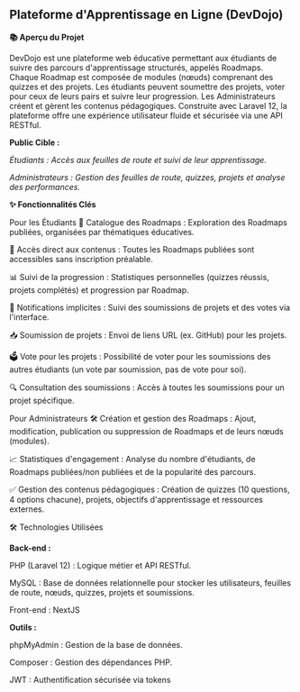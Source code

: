 
## Plateforme d'Apprentissage en Ligne (DevDojo)

**📚 Aperçu du Projet**

DevDojo est une plateforme web éducative permettant aux étudiants de suivre des parcours d'apprentissage structurés, appelés Roadmaps. Chaque Roadmap est composée de modules (nœuds) comprenant des quizzes et des projets. Les étudiants peuvent soumettre des projets, voter pour ceux de leurs pairs et suivre leur progression. Les Administrateurs créent et gèrent les contenus pédagogiques. Construite avec Laravel 12, la plateforme offre une expérience utilisateur fluide et sécurisée via une API RESTful.

**Public Cible :**

*Étudiants : Accès aux feuilles de route et suivi de leur apprentissage.*

*Administrateurs : Gestion des feuilles de route, quizzes, projets et analyse des performances.*

**✨ Fonctionnalités Clés**

Pour les Étudiants
📖 Catalogue des Roadmaps : Exploration des Roadmaps publiées, organisées par thématiques éducatives.

🎯 Accès direct aux contenus : Toutes les Roadmaps publiées sont accessibles sans inscription préalable.

📊 Suivi de la progression : Statistiques personnelles (quizzes réussis, projets complétés) et progression par Roadmap.

🔔 Notifications implicites : Suivi des soumissions de projets et des votes via l'interface.

📥 Soumission de projets : Envoi de liens URL (ex. GitHub) pour les projets.

🗳️ Vote pour les projets : Possibilité de voter pour les soumissions des autres étudiants (un vote par soumission, pas de vote pour soi).

🔍 Consultation des soumissions : Accès à toutes les soumissions pour un projet spécifique.

Pour Administrateurs
🛠️ Création et gestion des Roadmaps : Ajout, modification, publication ou suppression de Roadmaps et de leurs nœuds (modules).

📈 Statistiques d'engagement : Analyse du nombre d'étudiants, de Roadmaps publiées/non publiées et de la popularité des parcours.

✅ Gestion des contenus pédagogiques : Création de quizzes (10 questions, 4 options chacune), projets, objectifs d'apprentissage et ressources externes.



🛠️ Technologies Utilisées

**Back-end :**

PHP (Laravel 12) : Logique métier et API RESTful.

MySQL : Base de données relationnelle pour stocker les utilisateurs, feuilles de route, nœuds, quizzes, projets et soumissions.

Front-end : NextJS

**Outils :**

phpMyAdmin : Gestion de la base de données.

Composer : Gestion des dépendances PHP.

JWT : Authentification sécurisée via tokens
